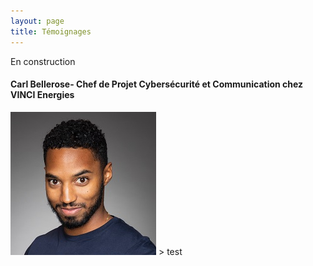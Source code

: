 ```yaml
---
layout: page
title: Témoignages
---
```

En construction

#### Carl Bellerose- Chef de Projet Cybersécurité et Communication chez VINCI Energies
 ![](/assets/img/Bellerose.JPG)  > test 


<!--### Machin Truc
> témoignage de Machin Truc -->
